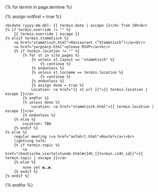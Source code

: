 {% for termin in page.termine %}
<p {% if notfirst %}class="dim"{% endif %}>
	{% assign notfirst = true %}

	<b>date (yyyy-mm-dd): {{ termin.date | escape }}</b> from 19h<br>
	{% if termin.override != "" %}
		{{ termin.override | escape }}
	{% elsif termin.stammtisch %}
		<a href="stammtisch.html">Restaurant (“Stammtisch”)</a><br/>
		<a href="yarpnarp.html">please RSVP</a><br/>
		{% if termin.location != "" %}
			{% for st in site.pages %}
				{% unless st.layout == "stammtisch" %}
					{% continue %}
				{% endunless %}
				{% unless st.locname == termin.location %}
					{% continue %}
				{% endunless %}
				{% assign done = true %}
				Location: <a href="{{ st.url }}">{{ termin.location | escape }}</a>
			{% endfor %}
			{% unless done %}
				Location: <a href="stammtisch.html">{{ termin.location | escape }}</a>
			{% endunless %}
		{% else %}
			Location: TBA
		{% endif %}
	{% else %}
		regular meeting (<a href="anfahrt.html">Route?</a>)<br>
		lightning talk:
		{% if termin.topic %}
			<a href="chaotische_viertelstunde.html#c14h_{{termin.c14h_id}}">{{ termin.topic | escape }}</a>
		{% else %}
			none yet ◉︵◉.
		{% endif %}
	{% endif %}
</p>
{% endfor %}

